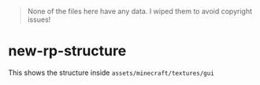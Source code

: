 > None of the files here have any data. I wiped them to avoid copyright issues!

# new-rp-structure
This shows the structure inside `assets/minecraft/textures/gui`

